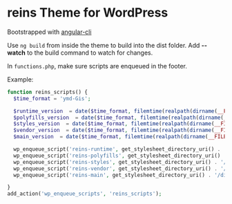 # reins Theme for WordPress
Bootstrapped with [angular-cli](https://cli.angular.io/)

Use `ng build` from inside the theme to build into the dist folder.
Add __--watch__ to the build command to watch for changes.

In `functions.php`, make sure scripts are enqueued in the footer.

Example:
```php
function reins_scripts() {
  $time_format = 'ymd-Gis';

  $runtime_version  = date($time_format, filemtime(realpath(dirname(__FILE__)) . '/dist/reins/runtime.js'));
  $polyfills_version  = date($time_format, filemtime(realpath(dirname(__FILE__)) . '/dist/reins/polyfills.js'));
  $styles_version  = date($time_format, filemtime(realpath(dirname(__FILE__)) . '/dist/reins/styles.js'));
  $vendor_version  = date($time_format, filemtime(realpath(dirname(__FILE__)) . '/dist/reins/vendor.js'));
  $main_version  = date($time_format, filemtime(realpath(dirname(__FILE__)) . '/dist/reins/main.js'));

  wp_enqueue_script('reins-runtime', get_stylesheet_directory_uri() . '/dist/reins/runtime.js', array(), $runtime_version, true);
  wp_enqueue_script('reins-polyfills', get_stylesheet_directory_uri() . '/dist/reins/polyfills.js', array(), $polyfills_version, true);
  wp_enqueue_script('reins-styles', get_stylesheet_directory_uri() . '/dist/reins/styles.js', array(), $styles_version, true);
  wp_enqueue_script('reins-vendor', get_stylesheet_directory_uri() . '/dist/reins/vendor.js', array(), $vendor_version, true);
  wp_enqueue_script('reins-main', get_stylesheet_directory_uri() . '/dist/reins/main.js', array(), $main_version, true);

}
add_action('wp_enqueue_scripts', 'reins_scripts');
```
